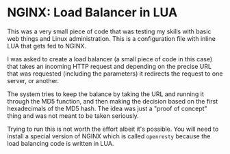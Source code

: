 NGINX: Load Balancer in LUA
===

This was a very small piece of code that was testing my skills with basic web things and Linux administration. This is a configuration file with inline LUA that gets fed to NGINX.

I was asked to create a load balancer (a small piece of code in this case) that takes an incoming HTTP request and depending on the precise URL that was requested (including the parameters) it redirects the request to one server, or another.

The system tries to keep the balance by taking the URL and running it through the MD5 function, and then making the decision based on the first hexadecimals of the MD5 hash. The idea was just a "proof of concept" thing and was not meant to be taken seriously.

Trying to run this is not worth the effort albeit it's possible. You will need to install a special version of NGINX which is called `openresty` because the load balancing code is written in LUA.